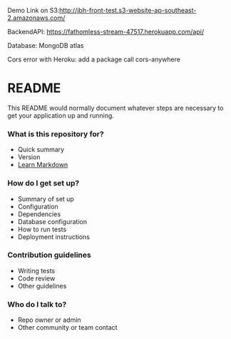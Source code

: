 Demo Link on S3:http://jbh-front-test.s3-website-ap-southeast-2.amazonaws.com/



BackendAPI: https://fathomless-stream-47517.herokuapp.com/api/

Database: MongoDB atlas

Cors error with Heroku: add a package call cors-anywhere
# README #

This README would normally document whatever steps are necessary to get your application up and running.

### What is this repository for? ###

* Quick summary
* Version
* [Learn Markdown](https://bitbucket.org/tutorials/markdowndemo)

### How do I get set up? ###

* Summary of set up
* Configuration
* Dependencies
* Database configuration
* How to run tests
* Deployment instructions

### Contribution guidelines ###

* Writing tests
* Code review
* Other guidelines

### Who do I talk to? ###

* Repo owner or admin
* Other community or team contact
